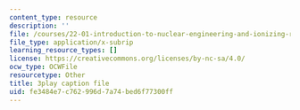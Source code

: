 ```yaml
---
content_type: resource
description: ''
file: /courses/22-01-introduction-to-nuclear-engineering-and-ionizing-radiation-fall-2016/fe3484e7c762996d7a74bed6f77300ff_nAtTW8ZW33s.srt
file_type: application/x-subrip
learning_resource_types: []
license: https://creativecommons.org/licenses/by-nc-sa/4.0/
ocw_type: OCWFile
resourcetype: Other
title: 3play caption file
uid: fe3484e7-c762-996d-7a74-bed6f77300ff
---
```

